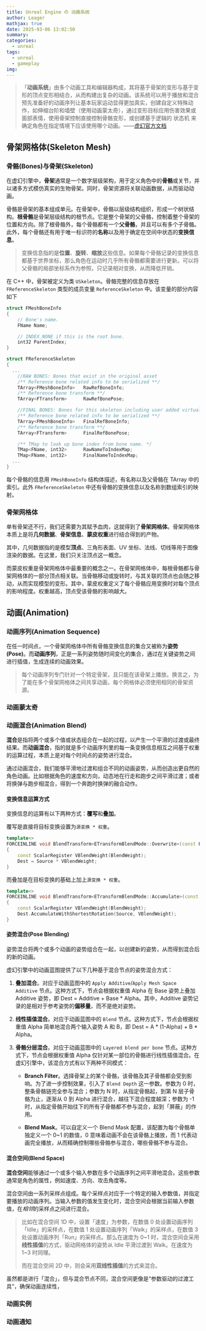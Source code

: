 ```yaml
---
title: Unreal Engine の 动画系统
author: Leager
mathjax: true
date: 2025-03-06 13:02:50
summary:
categories:
  - unreal
tags:
  - unreal
  - gameplay
img:
---
```


> 「**动画系统**」由多个动画工具和编辑器构成，其将基于骨架的变形与基于变形的顶点变形相结合，从而构建出复杂的动画。该系统可以用于播放和混合预先准备好的动画序列让基本玩家运动显得更加真实，创建自定义特殊动作，如伸缩台阶和墙壁（使用动画蒙太奇），通过变形目标应用伤害效果或面部表情，使用骨架控制直接控制骨骼变形，或创建基于逻辑的 状态机 来确定角色在指定情境下应该使用哪个动画。——[虚幻官方文档](https://dev.epicgames.com/documentation/zh-cn/unreal-engine/animation-system-overview?application_version=4.27)

<!-- more -->

## 骨架网格体(Skeleton Mesh)

### 骨骼(Bones)与骨架(Skeleton)

在虚幻引擎中，**骨架**通常是一个数字层级架构，用于定义角色中的**骨骼**或关节，并以诸多方式模仿真实的生物骨架。同时，骨架资源将关联动画数据，从而驱动动画。

骨骼是骨架的基本组成单元。在骨架中，骨骼以层级结构组织，形成一个树状结构。**根骨骼**是骨架层级结构的根节点。它是整个骨架的父骨骼，控制着整个骨架的位置和方向。除了根骨骼外，每个骨骼都有一个**父骨骼**，并且可以有多个子骨骼。此外，每个骨骼还有用于唯一标识符的**名称**以及用于确定在空间中状态的**变换信息**。

> 变换信息指的是**位置**、**旋转**、**缩放**这些信息。如果每个骨骼记录的变换信息都基于世界坐标，那么角色在运动时几乎所有骨骼都需要进行更新。可以将父骨骼的局部坐标系作为参照，只记录相对变换，从而降低开销。

在 C++ 中，骨架被定义为类 `USkeleton`。骨骼完整的信息存放在 `FReferenceSkeleton` 类型的成员变量 `ReferenceSkeleton` 中。该变量的部分内容如下

```C++ ReferenceSkeleton
struct FMeshBoneInfo
{
	// Bone's name.
	FName Name;

	// INDEX_NONE if this is the root bone. 
	int32 ParentIndex;
}

struct FReferenceSkeleton
{
  ...
	//RAW BONES: Bones that exist in the original asset
	/** Reference bone related info to be serialized **/
	TArray<FMeshBoneInfo>	RawRefBoneInfo;
	/** Reference bone transform **/
	TArray<FTransform>		RawRefBonePose;

	//FINAL BONES: Bones for this skeleton including user added virtual bones
	/** Reference bone related info to be serialized **/
	TArray<FMeshBoneInfo>	FinalRefBoneInfo;
	/** Reference bone transform **/
	TArray<FTransform>		FinalRefBonePose;

	/** TMap to look up bone index from bone name. */
	TMap<FName, int32>		RawNameToIndexMap;
	TMap<FName, int32>		FinalNameToIndexMap;
  ...
}
```

每个骨骼的信息用 `FMeshBoneInfo` 结构体描述，有名称以及父骨骼在 TArray 中的索引。此外 `FReferenceSkeleton` 中还有骨骼的变换信息以及名称到数组索引的映射。

### 骨架网格体

单有骨架还不行，我们还需要为其赋予血肉，这就得到了**骨架网格体**。骨架网格体本质上是将**几何数据**、**骨架信息**、**蒙皮权重**进行结合得到的产物。

其中，几何数据指的是模型**顶点**、三角形表面、UV 坐标、法线、切线等用于图像渲染的数据。在这里，我们只关注顶点这一概念。

而蒙皮权重是骨架网格体中最重要的概念之一。在骨架网格体中，每根骨骼都与骨架网格体的一部分顶点相关联。当骨骼移动或旋转时，与其关联的顶点也会随之移动，从而实现模型的变形。其中，蒙皮权重定义了每个骨骼应用变换时对每个顶点的影响程度。权重越高，顶点受该骨骼的影响越大。

## 动画(Animation)

### 动画序列(Animation Sequence)

在任一时间点，一个骨架网格体中所有骨骼变换信息的集合又被称为**姿势(Pose)**。而**动画序列**，正是一系列姿势随时间变化的集合，通过在关键姿势之间进行插值，生成连续的动画效果。

> 每个动画序列专门针对一个特定骨架，且只能在该骨架上播放。换言之，为了能在多个骨架网格体之间共享动画，每个网格体必须使用相同的骨架资源。

### 动画蒙太奇



### 动画混合(Animation Blend)

**混合**是指将两个或多个值或状态组合在一起的过程，以产生一个平滑的过渡或最终结果。而**动画混合**，指的就是多个动画序列里的每一条变换信息相互之间基于权重的运算过程，本质上是对每个时间点的姿势进行混合。

通过动画混合，我们能够平滑地过渡和组合不同的动画姿势，从而创造出更自然的角色动画。比如根据角色的速度和方向，动态地在行走和跑步之间平滑过渡；或者将换弹与跑步相混合，得到一个奔跑时换弹的融合动作。

#### 变换信息运算方式

变换信息的运算有以下两种方式：**覆写**和**叠加**。

覆写是直接将目标变换设置为`源变换 * 权重`。

```C++ Overrite Transform
template<>
FORCEINLINE void BlendTransform<ETransformBlendMode::Overwrite>(const FTransform& Source, FTransform& Dest, const float BlendWeight)
{
	const ScalarRegister VBlendWeight(BlendWeight);
	Dest = Source * VBlendWeight;
}
```

而叠加是在目标变换的基础上加上`源变换 * 权重`。

```C++ Accumulate Transform
template<>
FORCEINLINE void BlendTransform<ETransformBlendMode::Accumulate>(const FTransform& Source, FTransform& Dest, const float BlendWeight)
{
	const ScalarRegister VBlendWeight(BlendWeight);
	Dest.AccumulateWithShortestRotation(Source, VBlendWeight);
}
```

#### 姿势混合(Pose Blending)

姿势混合将两个或多个动画的姿势组合在一起，以创建新的姿势，从而得到混合后的新的动画。

虚幻引擎中的动画蓝图提供了以下几种基于混合节点的姿势混合方式：

1. **叠加混合**。对应于动画蓝图中的 `Apply Additive`/`Apply Mesh Space Additive` 节点。这种方式下，节点会根据权重值 Alpha 在 Base 姿势上叠加 Additive 姿势，即 Dest = Additive + Base * Alpha。其中，Additive 姿势记录的是相对于参考姿势的**偏移量**，而不是绝对姿势。

2. **线性插值混合**。对应于动画蓝图中的 `Blend` 节点。这种方式下，节点会根据权重值 Alpha 简单地混合两个输入姿势 A 和 B，即 Dest = A * (1-Alpha) + B * Alpha。

3. **骨骼分层混合**。对应于动画蓝图中的 `Layered blend per bone` 节点。这种方式下，节点会根据权重值 Alpha 仅针对某一部位的骨骼进行线性插值混合。在虚幻引擎中，该混合方式有以下两种不同模式：

	- **Branch Filter**。选择骨架上的某个骨骼，该骨骼及其子骨骼都会受到影响。为了进一步控制效果，引入了 `Blend Depth` 这一参数。参数为 0 时，整条骨骼链完全参与混合；参数为 N 时，从指定骨骼起，到第 N 层子骨骼为止，逐渐从 0 到 Alpha 进行混合，越往下混合程度越深；参数为 -1 时，从指定骨骼开始往下的所有子骨骼都不参与混合，起到「屏蔽」的作用。

	- **Blend Mask**。可以自定义一个 Blend Mask 配置，该配置为每个骨骼单独定义一个 0~1 的数值，0 意味着动画不会在该骨骼上播放，而 1 代表动画完全播放，从而精确控制哪些骨骼参与混合，哪些骨骼不参与混合。

#### 混合空间(Blend Space)

**混合空间**能够通过一个或多个输入参数在多个动画序列之间平滑地混合。这些参数通常是角色的属性，例如速度、方向、攻击角度等。

混合空间由一系列采样点组成。每个采样点对应于一个特定的输入参数值，并指定要播放的动画序列。当输入参数的值发生变化时，混合空间会根据当前输入参数值，在*相邻*的采样点之间进行混合。

> 比如在混合空间 1D 中，设置「速度」为参数，在数值 0 处设置动画序列「Idle」的采样点，在数值 1 处设置动画序列「Walk」的采样点，在数值 3 处设置动画序列「Run」的采样点。那么在速度为 0~1 时，混合空间会采用**线性插值**的方式，驱动网格体的姿势从 Idle 平滑过渡到 Walk。在速度为 1~3 时同理。
>
> 而在混合空间 2D 中，则会采用**双线性插值**的方式来混合。

虽然都是进行「混合」，但与混合节点不同，混合空间更像是“参数驱动的过渡工具”，确保动画连续性，



### 动画实例



### 动画通知

